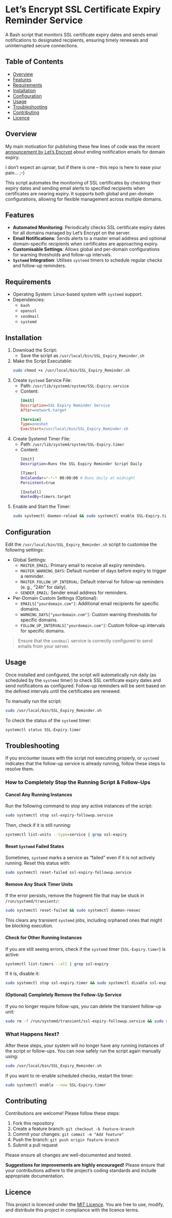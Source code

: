 # Let’s Encrypt SSL Certificate Expiry Reminder Service
A Bash script that monitors SSL certificate expiry dates and sends email notifications to designated recipients, ensuring timely renewals and uninterrupted secure connections.
## Table of Contents
- [Overview](#overview)
- [Features](#features)
- [Requirements](#requirements)
- [Installation](#installation)
- [Configuration](#configuration)
- [Usage](#usage)
- [Troubleshooting](#troubleshooting)
- [Contributing](#contributing)
- [Licence](#licence)

## Overview
My main motivation for publishing these few lines of code was the recent [announcement by Let’s Encrypt](https://letsencrypt.org/2025/01/22/ending-expiration-emails/ "Ending Support for Expiration Notification Emails (Let’s Encrypt)") about ending notification emails for domain expiry.

I don’t expect an uproar, but if there is one – this repo is here to ease your pain… ;-)

This script automates the monitoring of SSL certificates by checking their expiry dates and sending email alerts to specified recipients when certificates are nearing expiry. It supports both global and per-domain configurations, allowing for flexible management across multiple domains.
## Features
- **Automated Monitoring**: Periodically checks SSL certificate expiry dates for all domains managed by Let’s Encrypt on the server.
- **Email Notifications**: Sends alerts to a master email address and optional domain-specific recipients when certificates are approaching expiry.
- **Customisable Settings**: Allows global and per-domain configurations for warning thresholds and follow-up intervals.
- **`Systemd` Integration**: Utilises `systemd` timers to schedule regular checks and follow-up reminders.
## Requirements
- Operating System: Linux-based system with `systemd` support.
- Dependencies:
	- `bash`
	- `openssl`
	- `sendmail`
	- `systemd`
## Installation
1. Download the Script:
	- Save the script as `/usr/local/bin/SSL_Expiry_Reminder.sh`
1. Make the Script Executable:
	```bash
	sudo chmod +x /usr/local/bin/SSL_Expiry_Reminder.sh
	```
1. Create `Systemd` Service File:
	- Path: `/usr/lib/systemd/system/SSL-Expiry.service`
	- Content:
		```ini
		[Unit]
		Description=SSL Expiry Reminder Service
		After=network.target

		[Service]
		Type=oneshot
		ExecStart=/usr/local/bin/SSL_Expiry_Reminder.sh
		```
1. Create Systemd Timer File:
	- Path: `/usr/lib/systemd/system/SSL-Expiry.timer`
	- Content:
		```bash
		[Unit]
		Description=Runs the SSL Expiry Reminder Script Daily

		[Timer]
		OnCalendar=*-*-* 00:00:00 # Runs daily at midnight
		Persistent=true

		[Install]
		WantedBy=timers.target
		```
1. Enable and Start the Timer:
	```bash
	sudo systemctl daemon-reload && sudo systemctl enable SSL-Expiry.timer && sudo systemctl start SSL-Expiry.timer
	```
## Configuration
Edit the `/usr/local/bin/SSL_Expiry_Reminder.sh` script to customise the following settings:
- Global Settings:
	- `MASTER_EMAIL`: Primary email to receive all expiry reminders.
	- `MASTER_WARNING_DAYS`: Default number of days before expiry to trigger a reminder.
	- `MASTER_FOLLOW_UP_INTERVAL`: Default interval for follow-up reminders (e. g., “24h” for daily).
	- `SENDER_EMAIL`: Sender email address for reminders.
- Per-Domain Custom Settings (Optional):
	- `EMAILS["yourdomain.com"]`: Additional email recipients for specific domains.
	- `WARNING_DAYS["yourdomain.com"]`: Custom warning thresholds for specific domains.
	- `FOLLOW_UP_INTERVALS["yourdomain.com"]`: Custom follow-up intervals for specific domains.

> Ensure that the `sendmail` service is correctly configured to send emails from your server.

## Usage
Once installed and configured, the script will automatically run daily (as scheduled by the `systemd` timer) to check SSL certificate expiry dates and send notifications as configured. Follow-up reminders will be sent based on the defined intervals until the certificates are renewed.

To manually run the script:
```bash
sudo /usr/local/bin/SSL_Expiry_Reminder.sh
```
To check the status of the `systemd` timer:
```bash
systemctl status SSL-Expiry.timer
```
## Troubleshooting
If you encounter issues with the script not executing properly, or `systemd` indicates that the follow-up service is already running, follow these steps to resolve them.
### How to Completely Stop the Running Script & Follow-Ups
#### Cancel Any Running Instances
Run the following command to stop any active instances of the script:
```bash
sudo systemctl stop ssl-expiry-followup.service
```
Then, check if it is still running:
```bash
systemctl list-units --type=service | grep ssl-expiry
```
#### Reset `Systemd` Failed States
Sometimes, `systemd` marks a service as “failed” even if it is not actively running. Reset this status with:
```bash
sudo systemctl reset-failed ssl-expiry-followup.service
```
#### Remove Any Stuck Timer Units
If the error persists, remove the fragment file that may be stuck in `/run/systemd/transient/`:
```bash
sudo systemctl reset-failed && sudo systemctl daemon-reexec
```
This clears any transient `systemd` jobs, including orphaned ones that might be blocking execution.
#### Check for Other Running Instances
If you are still seeing errors, check if the `systemd` timer (`SSL-Expiry.timer`) is active:
```bash
systemctl list-timers --all | grep ssl-expiry
```
If it is, disable it:
```bash
sudo systemctl stop ssl-expiry.timer && sudo systemctl disable ssl-expiry.timer
```
#### (Optional) Completely Remove the Follow-Up Service
If you no longer require follow-ups, you can delete the transient follow-up unit:
```bash
sudo rm -f /run/systemd/transient/ssl-expiry-followup.service && sudo systemctl daemon-reload
```
### What Happens Next?
After these steps, your system will no longer have any running instances of the script or follow-ups. You can now safely run the script again manually using:
```bash
sudo /usr/local/bin/SSL_Expiry_Reminder.sh
```
If you want to re-enable scheduled checks, restart the timer:
```bash
sudo systemctl enable --now SSL-Expiry.timer
```
## Contributing
Contributions are welcome! Please follow these steps:
1. Fork this repository
2. Create a feature branch: `git checkout -b feature-branch`
3. Commit your changes: `git commit -m "Add feature"`
4. Push the branch: `git push origin feature-branch`
5. Submit a pull request

Please ensure all changes are well-documented and tested.

**Suggestions for improvements are highly encouraged!** Please ensure that your contributions adhere to the project’s coding standards and include appropriate documentation.
## Licence
This project is licenced under the [MIT Licence](https://opensource.org/license/mit "MIT Licence"). You are free to use, modify, and distribute this project in compliance with the licence terms.